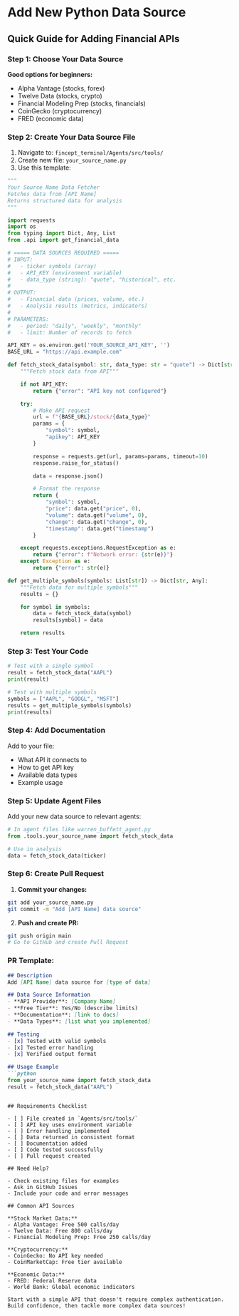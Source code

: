 # Add New Python Data Source

## Quick Guide for Adding Financial APIs

### Step 1: Choose Your Data Source

**Good options for beginners:**
- Alpha Vantage (stocks, forex)
- Twelve Data (stocks, crypto)
- Financial Modeling Prep (stocks, financials)
- CoinGecko (cryptocurrency)
- FRED (economic data)

### Step 2: Create Your Data Source File

1. Navigate to: `fincept_terminal/Agents/src/tools/`
2. Create new file: `your_source_name.py`
3. Use this template:

```python
"""
Your Source Name Data Fetcher
Fetches data from [API Name]
Returns structured data for analysis
"""

import requests
import os
from typing import Dict, Any, List
from .api import get_financial_data

# ===== DATA SOURCES REQUIRED =====
# INPUT:
#   - ticker symbols (array)
#   - API_KEY (environment variable)
#   - data_type (string): "quote", "historical", etc.
#
# OUTPUT:
#   - Financial data (prices, volume, etc.)
#   - Analysis results (metrics, indicators)
#
# PARAMETERS:
#   - period: "daily", "weekly", "monthly"
#   - limit: Number of records to fetch

API_KEY = os.environ.get('YOUR_SOURCE_API_KEY', '')
BASE_URL = "https://api.example.com"

def fetch_stock_data(symbol: str, data_type: str = "quote") -> Dict[str, Any]:
    """Fetch stock data from API"""

    if not API_KEY:
        return {"error": "API key not configured"}

    try:
        # Make API request
        url = f"{BASE_URL}/stock/{data_type}"
        params = {
            "symbol": symbol,
            "apikey": API_KEY
        }

        response = requests.get(url, params=params, timeout=10)
        response.raise_for_status()

        data = response.json()

        # Format the response
        return {
            "symbol": symbol,
            "price": data.get("price", 0),
            "volume": data.get("volume", 0),
            "change": data.get("change", 0),
            "timestamp": data.get("timestamp")
        }

    except requests.exceptions.RequestException as e:
        return {"error": f"Network error: {str(e)}"}
    except Exception as e:
        return {"error": str(e)}

def get_multiple_symbols(symbols: List[str]) -> Dict[str, Any]:
    """Fetch data for multiple symbols"""
    results = {}

    for symbol in symbols:
        data = fetch_stock_data(symbol)
        results[symbol] = data

    return results
```

### Step 3: Test Your Code

```python
# Test with a single symbol
result = fetch_stock_data("AAPL")
print(result)

# Test with multiple symbols
symbols = ["AAPL", "GOOGL", "MSFT"]
results = get_multiple_symbols(symbols)
print(results)
```

### Step 4: Add Documentation

Add to your file:
- What API it connects to
- How to get API key
- Available data types
- Example usage

### Step 5: Update Agent Files

Add your new data source to relevant agents:

```python
# In agent files like warren_buffett_agent.py
from .tools.your_source_name import fetch_stock_data

# Use in analysis
data = fetch_stock_data(ticker)
```

### Step 6: Create Pull Request

1. **Commit your changes:**
```bash
git add your_source_name.py
git commit -m "Add [API Name] data source"
```

2. **Push and create PR:**
```bash
git push origin main
# Go to GitHub and create Pull Request
```

### PR Template:

```markdown
## Description
Add [API Name] data source for [type of data]

## Data Source Information
- **API Provider**: [Company Name]
- **Free Tier**: Yes/No (describe limits)
- **Documentation**: [link to docs]
- **Data Types**: [list what you implemented]

## Testing
- [x] Tested with valid symbols
- [x] Tested error handling
- [x] Verified output format

## Usage Example
```python
from your_source_name import fetch_stock_data
result = fetch_stock_data("AAPL")
```
```

## Requirements Checklist

- [ ] File created in `Agents/src/tools/`
- [ ] API key uses environment variable
- [ ] Error handling implemented
- [ ] Data returned in consistent format
- [ ] Documentation added
- [ ] Code tested successfully
- [ ] Pull request created

## Need Help?

- Check existing files for examples
- Ask in GitHub Issues
- Include your code and error messages

## Common API Sources

**Stock Market Data:**
- Alpha Vantage: Free 500 calls/day
- Twelve Data: Free 800 calls/day
- Financial Modeling Prep: Free 250 calls/day

**Cryptocurrency:**
- CoinGecko: No API key needed
- CoinMarketCap: Free tier available

**Economic Data:**
- FRED: Federal Reserve data
- World Bank: Global economic indicators

Start with a simple API that doesn't require complex authentication. Build confidence, then tackle more complex data sources!